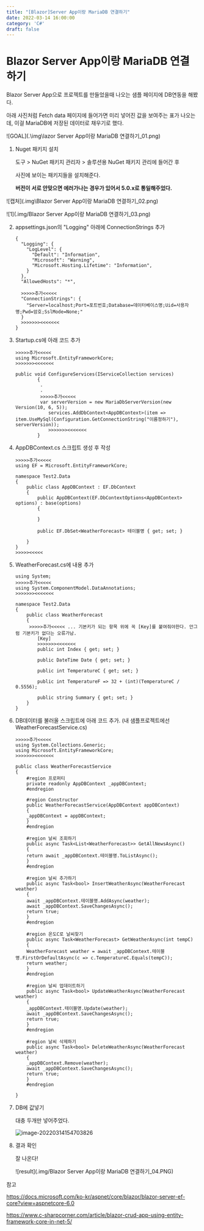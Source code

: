 ```yaml
---
title: "[Blazor]Server App이랑 MariaDB 연결하기"
date: 2022-03-14 16:00:00
category: 'C#'
draft: false
---
```


# Blazor Server App이랑 MariaDB 연결하기



Blazor Server App으로 프로젝트를 만들었을때 나오는 샘플 페이지에 DB연동을 해봤다.

아래 사진처럼 Fetch data 페이지에 들어가면 미리 넣어진 값을 보여주는 표가 나오는데, 이걸 MariaDB에 저장된 데이터로 채우기로 했다.

![GOAL](.\img\lazor Server App이랑 MariaDB 연결하기_01.png)



1. Nuget 패키지 설치

   도구 > NuGet 패키지 관리자 > 솔루션용 NuGet 패키지 관리에 들어간 후

   사진에 보이는 패키지들을 설치해준다.

   **버전이 서로 안맞으면 에러가나는 경우가 있어서 5.0.x로 통일해주었다.**

![캡처](.img\Blazor Server App이랑 MariaDB 연결하기_02.png)

![1](.img/Blazor Server App이랑 MariaDB 연결하기_03.png)



2. appsettings.json의 "Logging" 아래에 ConnectionStrings 추가

   ```
   {
     "Logging": {
       "LogLevel": {
         "Default": "Information",
         "Microsoft": "Warning",
         "Microsoft.Hosting.Lifetime": "Information",
       }
     },
     "AllowedHosts": "*",
     
     >>>>>추가<<<<<
     "ConnectionStrings": {
       "Server=localhost;Port=포트번호;Database=데이터베이스명;Uid=사용자명;Pwd=암호;SslMode=None;"
     }
     >>>>>>><<<<<<<
   }
   ```



3. Startup.cs에 아래 코드 추가

   ```
   >>>>>추가<<<<<
   using Microsoft.EntityFrameworkCore;
   >>>>>>><<<<<<<
   
   public void ConfigureServices(IServiceCollection services)
           {
           	.
           	.
           	>>>>>추가<<<<<
           	var serverVersion = new MariaDbServerVersion(new Version(10, 6, 5));
               services.AddDbContext<AppDBContext>(item => 		item.UseMySql(Configuration.GetConnectionString("이름정하기"), serverVersion));
               >>>>>>><<<<<<<
           }
   ```

   

4. AppDBContext.cs 스크립트 생성 후 작성

   ```
   >>>>>추가<<<<<
   using EF = Microsoft.EntityFrameworkCore;
   
   namespace Test2.Data
   {
       public class AppDBContext : EF.DbContext
       {
           public AppDBContext(EF.DbContextOptions<AppDBContext> options) : base(options)
           {
   
           }
           
           public EF.DbSet<WeatherForecast> 테이블명 { get; set; }
   
       }
   }
   >>>>><<<<<
   
   ```

   

5. WeatherForecast.cs에 내용 추가

   ```
   using System;
   >>>>>추가<<<<<
   using System.ComponentModel.DataAnnotations;
   >>>>>>><<<<<<<
   
   namespace Test2.Data
   {
       public class WeatherForecast
       {
       	>>>>>추가<<<<< ... 기본키가 되는 항목 위에 꼭 [Key]를 붙여줘야한다. 안그럼 기본키가 없다는 오류가남.
           [Key]
           >>>>>>><<<<<<<
           public int Index { get; set; }
   
           public DateTime Date { get; set; }
   
           public int TemperatureC { get; set; }
   
           public int TemperatureF => 32 + (int)(TemperatureC / 0.5556);
   
           public string Summary { get; set; }
       }
   }
   ```

   

6. DB데이터를 불러올 스크립트에 아래 코드 추가. (내 샘플프로젝트에선 WeatherForecastService.cs)

   ```
   >>>>>추가<<<<<
   using System.Collections.Generic;
   using Microsoft.EntityFrameworkCore;
   >>>>>>><<<<<<<
   
   public class WeatherForecastService
   {
       #region 프로퍼티
       private readonly AppDBContext _appDBContext;
       #endregion
   
       #region Constructor
       public WeatherForecastService(AppDBContext appDBContext)
       {
       _appDBContext = appDBContext;
       }
       #endregion
   
       #region 날씨 조회하기
       public async Task<List<WeatherForecast>> GetAllNewsAsync()
       {
       return await _appDBContext.테이블명.ToListAsync();
       }
       #endregion
   
       #region 날씨 추가하기
       public async Task<bool> InsertWeatherAsync(WeatherForecast weather)
       {
       await _appDBContext.테이블명.AddAsync(weather);
       await _appDBContext.SaveChangesAsync();
       return true;
       }
       #endregion
   
       #region 온도C로 날씨찾기
       public async Task<WeatherForecast> GetWeatherAsync(int tempC)
       {
       WeatherForecast weather = await _appDBContext.테이블명.FirstOrDefaultAsync(c => c.TemperatureC.Equals(tempC));
       return weather;
       }
       #endregion
   
       #region 날씨 업데이트하기
       public async Task<bool> UpdateWeatherAsync(WeatherForecast weather)
       {
       _appDBContext.테이블명.Update(weather);
       await _appDBContext.SaveChangesAsync();
       return true;
       }
       #endregion
   
       #region 날씨 삭제하기
       public async Task<bool> DeleteWeatherAsync(WeatherForecast weather)
       {
       _appDBContext.Remove(weather);
       await _appDBContext.SaveChangesAsync();
       return true;
       }
       #endregion
       
   }
   ```

   

7. DB에 값넣기

   대충 두개만 넣어주었다.

   ![image-20220314154703826](C:\Users\borad\AppData\Roaming\Typora\typora-user-images\image-20220314154703826.png)

   

8. 결과 확인

   잘 나온다!

   ![result](.img/Blazor Server App이랑 MariaDB 연결하기_04.PNG)

   



참고

https://docs.microsoft.com/ko-kr/aspnet/core/blazor/blazor-server-ef-core?view=aspnetcore-6.0

https://www.c-sharpcorner.com/article/blazor-crud-app-using-entity-framework-core-in-net-5/